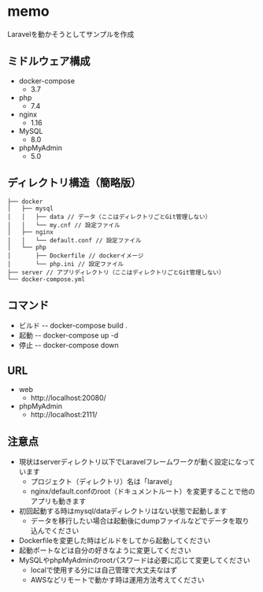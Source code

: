 # memo

Laravelを動かそうとしてサンプルを作成

## ミドルウェア構成

- docker-compose
  - 3.7
- php
  - 7.4
- nginx
  - 1.16
- MySQL
  - 8.0
- phpMyAdmin
  - 5.0

## ディレクトリ構造（簡略版）

```
├── docker
│   ├── mysql
│   │   ├── data // データ（ここはディレクトリごとGit管理しない）
│   │   └── my.cnf // 設定ファイル
│   ├── nginx
│   │   └── default.conf // 設定ファイル
│   └── php
│       ├── Dockerfile // dockerイメージ
│       └── php.ini // 設定ファイル
├── server // アプリディレクトリ（ここはディレクトリごとGit管理しない）
└── docker-compose.yml
```

## コマンド

- ビルド
 -- docker-compose build .
- 起動
 -- docker-compose up -d
- 停止
 -- docker-compose down

## URL

- web
  - http://localhost:20080/
- phpMyAdmin
  - http://localhost:2111/

## 注意点

- 現状はserverディレクトリ以下でLaravelフレームワークが動く設定になっています
  - プロジェクト（ディレクトリ）名は「laravel」
  - nginx/default.confのroot（ドキュメントルート）を変更することで他のアプリも動きます
- 初回起動する時はmysql/dataディレクトリはない状態で起動します
  - データを移行したい場合は起動後にdumpファイルなどでデータを取り込んでください
- Dockerfileを変更した時はビルドをしてから起動してください
- 起動ポートなどは自分の好きなように変更してください
- MySQLやphpMyAdminのrootパスワードは必要に応じて変更してください
  - localで使用する分には自己管理で大丈夫なはず
  - AWSなどリモートで動かす時は運用方法考えてください
